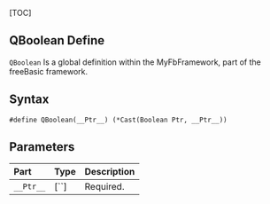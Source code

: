 [TOC]
## QBoolean Define

`QBoolean` Is a global definition within the MyFbFramework, part of the freeBasic framework.
## Syntax

```freeBasic
#define QBoolean(__Ptr__) (*Cast(Boolean Ptr, __Ptr__))
```

## Parameters

|Part|Type|Description|
| :------------ | :------------ | :------------ |
|`__Ptr__`|[``]|Required.|
